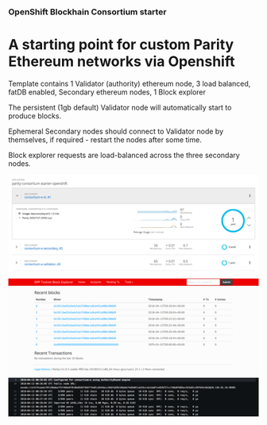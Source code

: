 ### OpenShift Blockhain Consortium starter 

# A starting point for custom Parity Ethereum networks via Openshift 

Template contains 1 Validator (authority) ethereum node, 3 load balanced, fatDB enabled, Secondary ethereum nodes, 1 Block explorer

The persistent (1gb default) Validator node will automatically start to produce blocks.

Ephemeral Secondary nodes should connect to Validator node by themselves, if required - restart the nodes after some time.

Block explorer requests are load-balanced across the three secondary nodes.

![alt text][r1]
![alt text][r2]
![alt text][r3]


[r1]: images/consortium-starter-1.png ""
[r2]: images/consortium-starter-2.png ""
[r3]: images/consortium-starter-3.png ""
